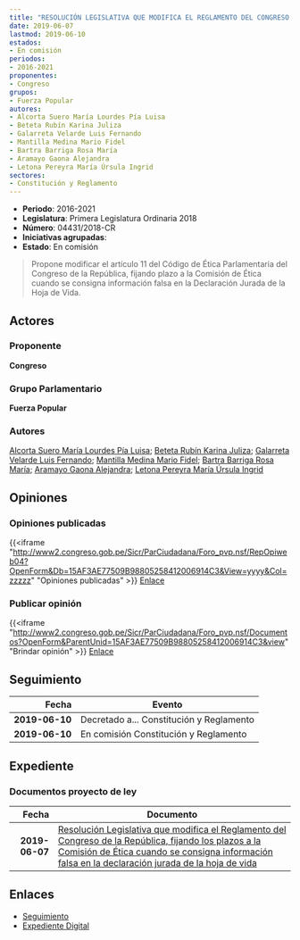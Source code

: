 ```yaml
---
title: "RESOLUCIÓN LEGISLATIVA QUE MODIFICA EL REGLAMENTO DEL CONGRESO DE LA REPÚBLICA, FIJANDO PLAZO A LA COMISIÓN DE ÉTICA CUANDO SE CONSIGNA INFORMACIÓN FALSA EN LA DECLARACIÓN JURADA DE LA HOJA DE VIDA"
date: 2019-06-07
lastmod: 2019-06-10
estados:
- En comisión
periodos:
- 2016-2021
proponentes:
- Congreso
grupos:
- Fuerza Popular
autores:
- Alcorta Suero María Lourdes Pía Luisa
- Beteta Rubín Karina Juliza
- Galarreta Velarde Luis Fernando
- Mantilla Medina Mario Fidel
- Bartra Barriga Rosa María
- Aramayo Gaona Alejandra
- Letona Pereyra María Úrsula Ingrid
sectores:
- Constitución y Reglamento
---
```

- **Periodo**: 2016-2021
- **Legislatura**: Primera Legislatura Ordinaria 2018
- **Número**: 04431/2018-CR
- **Iniciativas agrupadas**: 
- **Estado**: En comisión

> Propone modificar el artículo 11 del Código de Ética Parlamentaria del Congreso de la República, fijando plazo a la Comisión de Ética cuando se consigna información falsa en la Declaración Jurada de la Hoja de Vida.


## Actores

### Proponente

**Congreso**

### Grupo Parlamentario

**Fuerza Popular**

### Autores

[Alcorta Suero María Lourdes Pía Luisa](mailto:mailto:lalcorta@congreso.gob.pe); [Beteta Rubín Karina Juliza](mailto:mailto:kbeteta@congreso.gob.pe); [Galarreta Velarde Luis Fernando](mailto:mailto:lgalarreta@congreso.gob.pe); [Mantilla Medina Mario Fidel](mailto:mailto:mmantilla@congreso.gob.pe); [Bartra Barriga Rosa María](mailto:mailto:rbartra@congreso.gob.pe); [Aramayo Gaona Alejandra](mailto:mailto:maramayo@congreso.gob.pe); [Letona Pereyra María Úrsula Ingrid](mailto:mailto:mletona@congreso.gob.pe)

## Opiniones

### Opiniones publicadas

{{<iframe "http://www2.congreso.gob.pe/Sicr/ParCiudadana/Foro_pvp.nsf/RepOpiweb04?OpenForm&Db=15AF3AE77509B98805258412006914C3&View=yyyy&Col=zzzzz" "Opiniones publicadas" >}}
[Enlace](http://www2.congreso.gob.pe/Sicr/ParCiudadana/Foro_pvp.nsf/RepOpiweb04?OpenForm&Db=15AF3AE77509B98805258412006914C3&View=yyyy&Col=zzzzz)

### Publicar opinión

{{<iframe "http://www2.congreso.gob.pe/Sicr/ParCiudadana/Foro_pvp.nsf/Documentos?OpenForm&ParentUnid=15AF3AE77509B98805258412006914C3&view" "Brindar opinión" >}}
[Enlace](http://www2.congreso.gob.pe/Sicr/ParCiudadana/Foro_pvp.nsf/Documentos?OpenForm&ParentUnid=15AF3AE77509B98805258412006914C3&view)


## Seguimiento

| Fecha | Evento |
|------:|--------|
| **2019-06-10** | Decretado a... Constitución y Reglamento |
| **2019-06-10** | En comisión Constitución y Reglamento |

## Expediente

### Documentos proyecto de ley

| Fecha | Documento |
|------:|-----------|
| **2019-06-07** | [Resolución Legislativa que modifica el Reglamento del Congreso de la República, fijando los plazos a la Comisión de Ética cuando se consigna información falsa en la declaración jurada de la hoja de vida](http://www.leyes.congreso.gob.pe/Documentos/2016_2021/Proyectos_de_Ley_y_de_Resoluciones_Legislativas/PL0443120190607.pdf) |

## Enlaces

- [Seguimiento](http://www2.congreso.gob.pe/Sicr/TraDocEstProc/CLProLey2016.nsf/f7fff46988ca05b1052578e100829cc7/a05a7256abf1830605258412007cd023?OpenDocument)
- [Expediente Digital](http://www2.congreso.gob.pe/Sicr/TraDocEstProc/CLProLey2016.nsf/f7fff46988ca05b1052578e100829cc7/a05a7256abf1830605258412007cd023?OpenDocument&Click=05257FB7005EB655.eb71d0cf91d8294e05256cdf006b5706/$Body/0.1C6C)

